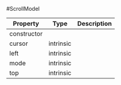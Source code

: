 #ScrollModel

| Property |      Type     |  Description |
|----------|:-------------:|-------------:|
| constructor |  |              |
| cursor | intrinsic |              |
| left | intrinsic |              |
| mode | intrinsic |              |
| top | intrinsic |              |

